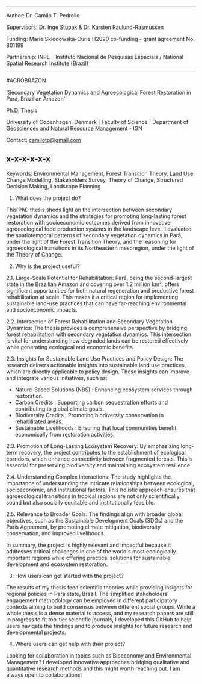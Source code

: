 --------------------------
Author:		Dr. Camilo T. Pedrollo

Supervisors:	Dr. Inge Stupak & Dr. Karsten Raulund-Rasmussen

Funding:	Marie Sklodowska-Curie H2020 co-funding - grant agreement No. 801199

Partnership:	INPE – Instituto Nacional de Pesquisas Espaciais / National Spatial Research Institute (Brazil)

--------------------------

#AGROBRAZON

'Secondary Vegetation Dynamics and Agroecological Forest Restoration in Pará, Brazilian Amazon'

Ph.D. Thesis

University of Copenhagen, Denmark | Faculty of Science | Department of Geosciences and Natural Resource Management - IGN



Contact: camilotp@gmail.com

x-x-x-x-x-x
---

Keywords: Environmental Management, Forest Transition Theory, Land Use Change Modelling, Stakeholders Survey, Theory of Change, Structured Decision Making, Landscape Planning

1. What does the project do?

This PhD thesis sheds light on the intersection between secondary vegetation dynamics and the strategies for promoting long-lasting forest restoration with socioeconomic outcomes derived from innovative agroecological food production systems in the landscape level.
I evaluated the spatiotemporal patterns of secondary vegetation dynamics in Pará, under the light of the Forest Transition Theory, and the reasoning for agroecological transitions in its Northeastern mesoregion, under the light of the Theory of Change.


2. Why is the project useful?

2.1. Large-Scale Potential for Rehabilitation:
Pará, being the second-largest state in the Brazilian Amazon and covering over 1.2 million km², offers significant opportunities for both natural regeneration and productive forest rehabilitation at scale. This makes it a critical region for implementing sustainable land-use practices that can have far-reaching environmental and socioeconomic impacts.

2.2. Intersection of Forest Rehabilitation and Secondary Vegetation Dynamics:
The thesis provides a comprehensive perspective by bridging forest rehabilitation with secondary vegetation dynamics. This intersection is vital for understanding how degraded lands can be restored effectively while generating ecological and economic benefits.

2.3. Insights for Sustainable Land Use Practices and Policy Design:
The research delivers actionable insights into sustainable land use practices, which are directly applicable to policy design. These insights can improve and integrate various initiatives, such as:

- Nature-Based Solutions (NBS) : Enhancing ecosystem services through restoration.
- Carbon Credits : Supporting carbon sequestration efforts and contributing to global climate goals.
- Biodiversity Credits : Promoting biodiversity conservation in rehabilitated areas.
- Sustainable Livelihoods : Ensuring that local communities benefit economically from restoration activities.

2.3. Promotion of Long-Lasting Ecosystem Recovery:
By emphasizing long-term recovery, the project contributes to the establishment of ecological corridors, which enhance connectivity between fragmented forests. This is essential for preserving biodiversity and maintaining ecosystem resilience.

2.4. Understanding Complex Interactions:
The study highlights the importance of understanding the intricate relationships between ecological, socioeconomic, and institutional factors. This holistic approach ensures that agroecological transitions in tropical regions are not only scientifically sound but also socially equitable and institutionally feasible.

2.5. Relevance to Broader Goals:
The findings align with broader global objectives, such as the Sustainable Development Goals (SDGs) and the Paris Agreement, by promoting climate mitigation, biodiversity conservation, and improved livelihoods.

In summary, the project is highly relevant and impactful because it addresses critical challenges in one of the world's most ecologically important regions while offering practical solutions for sustainable development and ecosystem restoration.


3. How users can get started with the project? 

The results of my thesis feed scientific theories while providing insights for regional policies in Pará state, Brazil. The simplified stakeholders’ engagement methodology can be employed in different participatory contexts aiming to build consensus between different social groups. 
While a whole thesis is a dense material to access, and my research papers are still in progress to fit top-tier scientific journals, I developed this GitHub to help users navigate the findings and to produce insights for future research and developmental projects.

4. Where users can get help with their project?

Looking for collaboration in topics such as Bioeconomy and Environmental Management? I developed innovative approaches bridging qualitative and quantitative research methods and this might worth reaching out. I am always open to collaborations!


